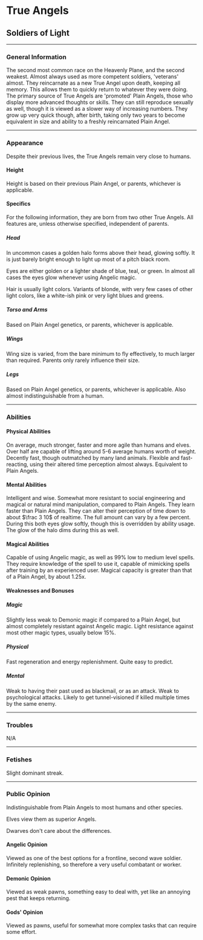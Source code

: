 # True Angels

## Soldiers of Light

---

### General Information

The second most common race on the Heavenly Plane, and the second weakest. Almost always used as more competent soldiers, 'veterans' almost. They reincarnate as a new True Angel upon death, keeping all memory. This allows them to quickly return to whatever they were doing.
The primary source of True Angels are 'promoted' Plain Angels, those who display more advanced thoughts or skills. They can still reproduce sexually as well, though it is viewed as a slower way of increasing numbers. They grow up very quick though, after birth, taking only two years to become equivalent in size and ability to a freshly reincarnated Plain Angel.

---

### Appearance

Despite their previous lives, the True Angels remain very close to humans.

#### Height

Height is based on their previous Plain Angel, or parents, whichever is applicable.

#### Specifics

For the following information, they are born from two other True Angels. All features are, unless otherwise specified, independent of parents.

##### Head

In uncommon cases a golden halo forms above their head, glowing softly. It is just barely bright enough to light up most of a pitch black room.

Eyes are either golden or a lighter shade of blue, teal, or green. In almost all cases the eyes glow whenever using Angelic magic.

Hair is usually light colors. Variants of blonde, with very few cases of other light colors, like a white-ish pink or very light blues and greens.

##### Torso and Arms

Based on Plain Angel genetics, or parents, whichever is applicable.

##### Wings

Wing size is varied, from the bare minimum to fly effectively, to much larger than required. Parents only rarely influence their size.

##### Legs

Based on Plain Angel genetics, or parents, whichever is applicable. Also almost indistinguishable from a human.

---

### Abilities

#### Physical Abilities

On average, much stronger, faster and more agile than humans and elves. Over half are capable of lifting around 5-6 average humans worth of weight. Decently fast, though outmatched by many land animals. Flexible and fast-reacting, using their altered time perception almost always.
Equivalent to Plain Angels.

#### Mental Abilities

Intelligent and wise. Somewhat more resistant to social engineering and magical or natural mind manipulation, compared to Plain Angels. They learn faster than Plain Angels.
They can alter their perception of time down to about $\frac 3 10$ of realtime. The full amount can vary by a few percent. During this both eyes glow softly, though this is overridden by ability usage. The glow of the halo dims during this as well.

#### Magical Abilities

Capable of using Angelic magic, as well as 99% low to medium level spells. They require knowledge of the spell to use it, capable of mimicking spells after training by an experienced user. Magical capacity is greater than that of a Plain Angel, by about 1.25x.

#### Weaknesses and Bonuses

##### Magic

Slightly less weak to Demonic magic if compared to a Plain Angel, but almost completely resistant against Angelic magic. Light resistance against most other magic types, usually below 15%.

##### Physical

Fast regeneration and energy replenishment. Quite easy to predict.

##### Mental

Weak to having their past used as blackmail, or as an attack. Weak to psychological attacks. Likely to get tunnel-visioned if killed multiple times by the same enemy.

---

### Troubles

N/A

---

### Fetishes

Slight dominant streak.

---

### Public Opinion

Indistinguishable from Plain Angels to most humans and other species.

Elves view them as superior Angels.

Dwarves don't care about the differences.

#### Angelic Opinion

Viewed as one of the best options for a frontline, second wave soldier. Infinitely replenishing, so therefore a very useful combatant or worker.

#### Demonic Opinion

Viewed as weak pawns, something easy to deal with, yet like an annoying pest that keeps returning.

#### Gods' Opinion

Viewed as pawns, useful for somewhat more complex tasks that can require some effort.
